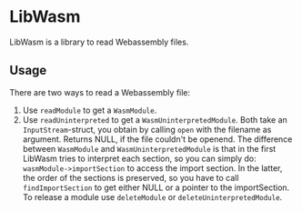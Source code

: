 # LibWasm
LibWasm is a library to read Webassembly files.
## Usage
There are two ways to read a Webassembly file:
1. Use `readModule` to get a `WasmModule`.
2. Use `readUninterpreted` to get a `WasmUninterpretedModule`.
Both take an `InputStream`-struct, you obtain by calling `open` with the 
filename as argument. Returns NULL, if the file couldn't be openend.
The difference between `WasmModule` and `WasmUninterpretedModule` is that
in the first LibWasm tries to interpret each section, so you can simply do:
`wasmModule->importSection` to access the import section.
In the latter, the order of the sections is preserved, so you have to call
`findImportSection` to get either NULL or a pointer to the importSection.
To release a module use `deleteModule` or `deleteUninterpretedModule`.
